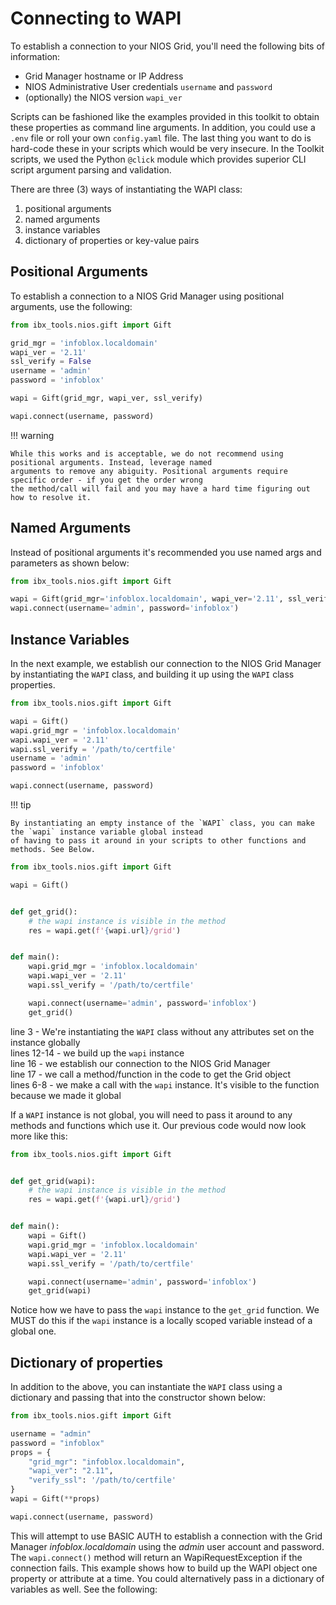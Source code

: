 # Connecting to WAPI

To establish a connection to your NIOS Grid, you'll need the following bits of information:

- Grid Manager hostname or IP Address
- NIOS Administrative User credentials `username` and `password`
- (optionally) the NIOS version `wapi_ver`

Scripts can be fashioned like the examples provided in this toolkit to obtain these properties
as command line arguments. In addition, you could use a `.env` file or roll your own `config.yaml`
file. The last thing you want to do is hard-code these in your scripts which would be very
insecure. In the Toolkit scripts, we used the Python `@click` module which provides superior
CLI script argument parsing and validation.

There are three (3) ways of instantiating the WAPI class:

1. positional arguments
2. named arguments
3. instance variables
4. dictionary of properties or key-value pairs

## Positional Arguments

To establish a connection to a NIOS Grid Manager using positional arguments, use the following:

```python
from ibx_tools.nios.gift import Gift

grid_mgr = 'infoblox.localdomain'
wapi_ver = '2.11'
ssl_verify = False
username = 'admin'
password = 'infoblox'

wapi = Gift(grid_mgr, wapi_ver, ssl_verify)

wapi.connect(username, password)
```

!!! warning

    While this works and is acceptable, we do not recommend using positional arguments. Instead, leverage named
    arguments to remove any abiguity. Positional arguments require specific order - if you get the order wrong
    the method/call will fail and you may have a hard time figuring out how to resolve it.

## Named Arguments

Instead of positional arguments it's recommended you use named args and parameters as shown below:

```python
from ibx_tools.nios.gift import Gift

wapi = Gift(grid_mgr='infoblox.localdomain', wapi_ver='2.11', ssl_verify='/path/to/certfile')
wapi.connect(username='admin', password='infoblox')
```

## Instance Variables

In the next example, we establish our connection to the NIOS Grid Manager by instantiating the `WAPI` class, and
building it up using the `WAPI` class properties.

```python
from ibx_tools.nios.gift import Gift

wapi = Gift()
wapi.grid_mgr = 'infoblox.localdomain'
wapi.wapi_ver = '2.11'
wapi.ssl_verify = '/path/to/certfile'
username = 'admin'
password = 'infoblox'

wapi.connect(username, password)
```

!!! tip

    By instantiating an empty instance of the `WAPI` class, you can make the `wapi` instance variable global instead
    of having to pass it around in your scripts to other functions and methods. See Below.

```python
from ibx_tools.nios.gift import Gift

wapi = Gift()


def get_grid():
    # the wapi instance is visible in the method
    res = wapi.get(f'{wapi.url}/grid')


def main():
    wapi.grid_mgr = 'infoblox.localdomain'
    wapi.wapi_ver = '2.11'
    wapi.ssl_verify = '/path/to/certfile'

    wapi.connect(username='admin', password='infoblox')
    get_grid()
```

line 3 - We're instantiating the `WAPI` class without any attributes set on the instance globally  
lines 12-14 - we build up the `wapi` instance  
line 16 - we establish our connection to the NIOS Grid Manager  
line 17 - we call a method/function in the code to get the Grid object  
lines 6-8 - we make a call with the `wapi` instance. It's visible to the function because we made it global

If a `WAPI` instance is not global, you will need to pass it around to any methods and functions which use it. Our
previous code would now look more like this:

```python
from ibx_tools.nios.gift import Gift


def get_grid(wapi):
    # the wapi instance is visible in the method
    res = wapi.get(f'{wapi.url}/grid')


def main():
    wapi = Gift()
    wapi.grid_mgr = 'infoblox.localdomain'
    wapi.wapi_ver = '2.11'
    wapi.ssl_verify = '/path/to/certfile'

    wapi.connect(username='admin', password='infoblox')
    get_grid(wapi)
```

Notice how we have to pass the `wapi` instance to the `get_grid` function. We MUST do this if the `wapi` instance is a
locally scoped variable instead of a global one.

## Dictionary of properties

In addition to the above, you can instantiate the `WAPI` class using a dictionary and passing that into the
constructor shown below:

```python
from ibx_tools.nios.gift import Gift

username = "admin"
password = "infoblox"
props = {
    "grid_mgr": "infoblox.localdomain",
    "wapi_ver": "2.11",
    "verify_ssl": '/path/to/certfile'
}
wapi = Gift(**props)

wapi.connect(username, password)
```

This will attempt to use BASIC AUTH to establish a connection with the Grid Manager
_infoblox.localdomain_ using the _admin_ user account and password. The `wapi.connect()`
method will return an WapiRequestException if the connection fails. This example shows how
to build up the WAPI object one property or attribute at a time. You could alternatively pass
in a dictionary of variables as well. See the following:
